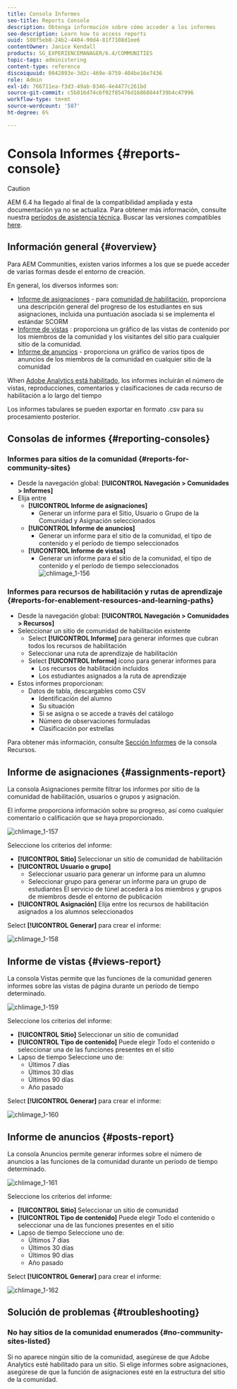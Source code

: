 ```yaml
---
title: Consola Informes
seo-title: Reports Console
description: Obtenga información sobre cómo acceder a los informes
seo-description: Learn how to access reports
uuid: 580f5eb8-24b2-4404-90d4-81f7108d1ee6
contentOwner: Janice Kendall
products: SG_EXPERIENCEMANAGER/6.4/COMMUNITIES
topic-tags: administering
content-type: reference
discoiquuid: 0042893e-3d2c-469e-8759-404be16e7436
role: Admin
exl-id: 766711ea-f3d3-49ab-8346-4e4477c261bd
source-git-commit: c5b816d74c6f02f85476d16868844f39b4c47996
workflow-type: tm+mt
source-wordcount: '587'
ht-degree: 6%

---
```


# Consola Informes {#reports-console}

>[!CAUTION]
>
>AEM 6.4 ha llegado al final de la compatibilidad ampliada y esta documentación ya no se actualiza. Para obtener más información, consulte nuestra [períodos de asistencia técnica](https://helpx.adobe.com/es/support/programs/eol-matrix.html). Buscar las versiones compatibles [here](https://experienceleague.adobe.com/docs/).

## Información general {#overview}

Para AEM Communities, existen varios informes a los que se puede acceder de varias formas desde el entorno de creación.

En general, los diversos informes son:

* [Informe de asignaciones](#assignments-report) - para [comunidad de habilitación](overview.md#enablement-community), proporciona una descripción general del progreso de los estudiantes en sus asignaciones, incluida una puntuación asociada si se implementa el estándar SCORM
* [Informe de vistas](#views-report) : proporciona un gráfico de las vistas de contenido por los miembros de la comunidad y los visitantes del sitio para cualquier sitio de la comunidad.
* [Informe de anuncios](#posts-report) - proporciona un gráfico de varios tipos de anuncios de los miembros de la comunidad en cualquier sitio de la comunidad

When [Adobe Analytics está habilitado](sites-console.md#analytics), los informes incluirán el número de vistas, reproducciones, comentarios y clasificaciones de cada recurso de habilitación a lo largo del tiempo

Los informes tabulares se pueden exportar en formato .csv para su procesamiento posterior.

## Consolas de informes {#reporting-consoles}

### Informes para sitios de la comunidad {#reports-for-community-sites}

* Desde la navegación global: **[!UICONTROL Navegación > Comunidades > Informes]**
* Elija entre
   * **[!UICONTROL Informe de asignaciones]**
      * Generar un informe para el Sitio, Usuario o Grupo de la Comunidad y Asignación seleccionados
   * **[!UICONTROL Informe de anuncios]**
      * Generar un informe para el sitio de la comunidad, el tipo de contenido y el período de tiempo seleccionados
   * **[!UICONTROL Informe de vistas]**
      * Generar un informe para el sitio de la comunidad, el tipo de contenido y el período de tiempo seleccionados
         ![chlimage_1-156](assets/chlimage_1-156.png)

### Informes para recursos de habilitación y rutas de aprendizaje {#reports-for-enablement-resources-and-learning-paths}

* Desde la navegación global: **[!UICONTROL Navegación > Comunidades > Recursos]**
* Seleccionar un sitio de comunidad de habilitación existente
   * Select **[!UICONTROL Informe]** para generar informes que cubran todos los recursos de habilitación
   * Seleccionar una ruta de aprendizaje de habilitación
   * Select **[!UICONTROL Informe]** icono para generar informes para
      * Los recursos de habilitación incluidos
      * Los estudiantes asignados a la ruta de aprendizaje
* Estos informes proporcionan:
   * Datos de tabla, descargables como CSV
      * Identificación del alumno
      * Su situación
      * Si se asigna o se accede a través del catálogo
      * Número de observaciones formuladas
      * Clasificación por estrellas

Para obtener más información, consulte [Sección Informes](resources.md#report) de la consola Recursos.

## Informe de asignaciones {#assignments-report}

La consola Asignaciones permite filtrar los informes por sitio de la comunidad de habilitación, usuarios o grupos y asignación.

El informe proporciona información sobre su progreso, así como cualquier comentario o calificación que se haya proporcionado.

![chlimage_1-157](assets/chlimage_1-157.png)

Seleccione los criterios del informe:

* **[!UICONTROL Sitio]**
Seleccionar un sitio de comunidad de habilitación
* **[!UICONTROL Usuario o grupo]**
   * Seleccionar usuario para generar un informe para un alumno
   * Seleccionar grupo para generar un informe para un grupo de estudiantes El servicio de túnel accederá a los miembros y grupos de miembros desde el entorno de publicación
* **[!UICONTROL Asignación]**
Elija entre los recursos de habilitación asignados a los alumnos seleccionados

Select **[!UICONTROL Generar]** para crear el informe:

![chlimage_1-158](assets/chlimage_1-158.png)

## Informe de vistas {#views-report}

La consola Vistas permite que las funciones de la comunidad generen informes sobre las vistas de página durante un período de tiempo determinado.

![chlimage_1-159](assets/chlimage_1-159.png)

Seleccione los criterios del informe:

* **[!UICONTROL Sitio]**
Seleccionar un sitio de comunidad
* **[!UICONTROL Tipo de contenido]**
Puede elegir Todo el contenido o seleccionar una de las funciones presentes en el sitio
* Lapso de tiempo Seleccione uno de:
   * Últimos 7 días
   * Últimos 30 días
   * Últimos 90 días
   * Año pasado

Select **[!UICONTROL Generar]** para crear el informe:

![chlimage_1-160](assets/chlimage_1-160.png)

## Informe de anuncios {#posts-report}

La consola Anuncios permite generar informes sobre el número de anuncios a las funciones de la comunidad durante un período de tiempo determinado.

![chlimage_1-161](assets/chlimage_1-161.png)

Seleccione los criterios del informe:

* **[!UICONTROL Sitio]**
Seleccionar un sitio de comunidad
* **[!UICONTROL Tipo de contenido]**
Puede elegir Todo el contenido o seleccionar una de las funciones presentes en el sitio
* Lapso de tiempo Seleccione uno de:
   * Últimos 7 días
   * Últimos 30 días
   * Últimos 90 días
   * Año pasado

Select **[!UICONTROL Generar]** para crear el informe:

![chlimage_1-162](assets/chlimage_1-162.png)

## Solución de problemas {#troubleshooting}

### No hay sitios de la comunidad enumerados {#no-community-sites-listed}

Si no aparece ningún sitio de la comunidad, asegúrese de que Adobe Analytics esté habilitado para un sitio. Si elige informes sobre asignaciones, asegúrese de que la función de asignaciones esté en la estructura del sitio de la comunidad.
